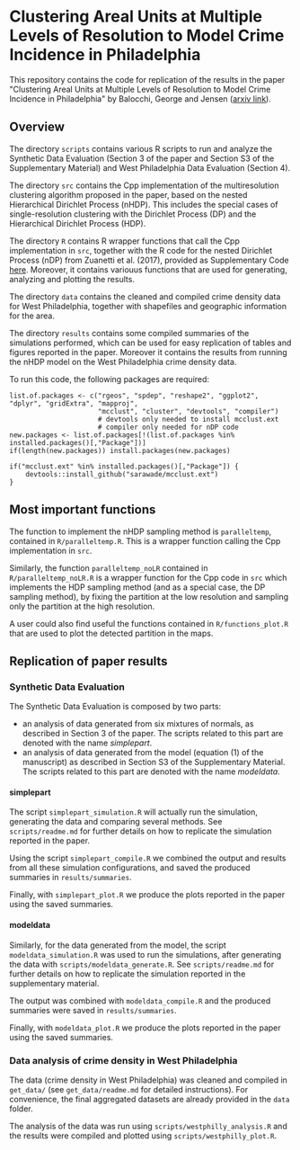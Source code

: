 # Clustering Areal Units at Multiple Levels of Resolution to Model Crime Incidence in Philadelphia

This repository contains the code for replication of the results in the paper "Clustering Areal Units at Multiple Levels of Resolution to Model Crime Incidence in Philadelphia" by Balocchi, George and Jensen ([arxiv link](https://arxiv.org/abs/2112.02059)).

## Overview

The directory `scripts` contains various R scripts to run and analyze the Synthetic Data Evaluation (Section 3 of the paper and Section S3 of the Supplementary Material) and West Philadelphia Data Evaluation (Section 4). 

The directory `src` contains the Cpp implementation of the multiresolution clustering algorithm proposed in the paper, based on the nested Hierarchical Dirichlet Process (nHDP). 
This includes the special cases of single-resolution clustering with the Dirichlet Process (DP) and the Hierarchical Dirichlet Process (HDP).

The directory `R` contains R wrapper functions that call the Cpp implementation in `src`, together with the R code for the nested Dirichlet Process (nDP) from Zuanetti et al. (2017), provided as Supplementary Code [here](https://onlinelibrary.wiley.com/doi/abs/10.1111/biom.12778). Moreover, it contains variouus functions that are used for generating, analyzing and plotting the results.

The directory `data` contains the cleaned and compiled crime density data for West Philadelphia, together with shapefiles and geographic information for the area.

The directory `results` contains some compiled summaries of the simulations performed, which can be used for easy replication of tables and figures reported in the paper. Moreover it contains the results from running the nHDP model on the West Philadelphia crime density data.

To run this code, the following packages are required:
```
list.of.packages <- c("rgeos", "spdep", "reshape2", "ggplot2", "dplyr", "gridExtra", "mapproj",
					  "mcclust", "cluster", "devtools", "compiler") 
					  # devtools only needed to install mcclust.ext
					  # compiler only needed for nDP code
new.packages <- list.of.packages[!(list.of.packages %in% installed.packages()[,"Package"])]
if(length(new.packages)) install.packages(new.packages)

if("mcclust.ext" %in% installed.packages()[,"Package"]) {
	devtools::install_github("sarawade/mcclust.ext")
}
```

## Most important functions

The function to implement the nHDP sampling method is `paralleltemp`, contained in `R/paralleltemp.R`. This is a wrapper function calling the Cpp implementation in `src`.

Similarly, the function `paralleltemp_noLR` contained in `R/paralleltemp_noLR.R` is a wrapper function for the Cpp code in `src` which implements the HDP sampling method (and as a special case, the DP sampling method), by fixing the partition at the low resolution and sampling only the partition at the high resolution. 

A user could also find useful the functions contained in `R/functions_plot.R` that are used to plot the detected partition in the maps.

## Replication of paper results

### Synthetic Data Evaluation

The Synthetic Data Evaluation is composed by two parts:
- an analysis of data generated from six mixtures of normals, as described in Section 3 of the paper. The scripts related to this part are denoted with the name *simplepart*.
- an analysis of data generated from the model (equation (1) of the manuscript) as described in Section S3 of the Supplementary Material. The scripts related to this part are denoted with the name *modeldata*.

#### simplepart

The script `simplepart_simulation.R` will actually run the simulation, generating the data and comparing several methods. See `scripts/readme.md` for further details on how to replicate the simulation reported in the paper.

Using the script `simplepart_compile.R` we combined the output and results from all these simulation configurations, and saved the produced summaries in `results/summaries`.

Finally, with `simplepart_plot.R` we produce the plots reported in the paper using the saved summaries.

#### modeldata

Similarly, for the data generated from the model, the script `modeldata_simulation.R` was used to run the simulations, after generating the data with `scripts/modeldata_generate.R`. See `scripts/readme.md` for further details on how to replicate the simulation reported in the supplementary material. 

The output was combined with `modeldata_compile.R` and the produced summaries were saved in `results/summaries`.

Finally, with `modeldata_plot.R` we produce the plots reported in the paper using the saved summaries.

### Data analysis of crime density in West Philadelphia

The data (crime density in West Philadelphia) was cleaned and compiled in `get_data/` (see `get_data/readme.md` for detailed instructions). For convenience, the final aggregated datasets are already provided in the `data` folder.

The analysis of the data was run using `scripts/westphilly_analysis.R` and the results were compiled and plotted using `scripts/westphilly_plot.R`.
